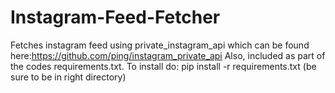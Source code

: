 # Instagram-Feed-Fetcher
Fetches instagram feed using private_instagram_api which can be found here:https://github.com/ping/instagram_private_api
Also, included as part of the codes requirements.txt. To install do: pip install -r requirements.txt 
(be sure to be in right directory)
